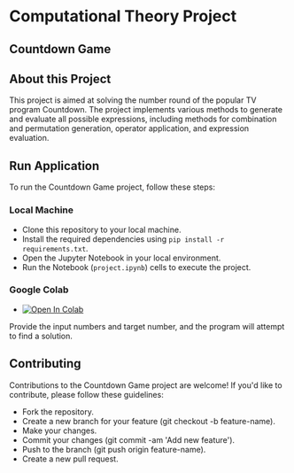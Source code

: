 # Computational Theory Project

## Countdown Game
## About this Project
This project is aimed at solving the number round of the popular TV program Countdown. 
The project implements various methods to generate and evaluate all possible expressions, 
including methods for combination and permutation generation, operator application, and expression evaluation.


## Run Application

To run the Countdown Game project, follow these steps:

### Local Machine
- Clone this repository to your local machine.
- Install the required dependencies using ```pip install -r requirements.txt```.
- Open the Jupyter Notebook in your local environment.
- Run the Notebook (`project.ipynb`) cells to execute the project.

### Google Colab

- <a target="_blank" href="https://colab.research.google.com/github/intotito/computational_theory/blob/main/project.ipynb">
  <img src="https://colab.research.google.com/assets/colab-badge.svg" alt="Open In Colab"/>
</a>

Provide the input numbers and target number, and the program will attempt to find a solution.

## Contributing
Contributions to the Countdown Game project are welcome! If you'd like to contribute, please follow these guidelines:

- Fork the repository.
- Create a new branch for your feature (git checkout -b feature-name).
- Make your changes.
- Commit your changes (git commit -am 'Add new feature').
- Push to the branch (git push origin feature-name).
- Create a new pull request.